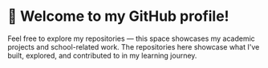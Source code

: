 # 👾 Welcome to my GitHub profile!

Feel free to explore my repositories — this space showcases my academic projects and school-related work. The repositories here showcase what I've built, explored, and contributed to in my learning journey.



